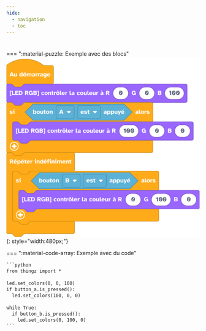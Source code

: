 ```yaml
---
hide:
  - navigation
  - toc
---
```


# 

=== ":material-puzzle: Exemple avec des blocs"
    ![Exemple avec des blocs](quiz2-question3.png){: style="width:480px;"}

=== ":material-code-array: Exemple avec du code"

    ```python
    from thingz import *

    led.set_colors(0, 0, 100)
    if button_a.is_pressed():
      led.set_colors(100, 0, 0)

    while True:
      if button_b.is_pressed():
        led.set_colors(0, 100, 0)
    ```